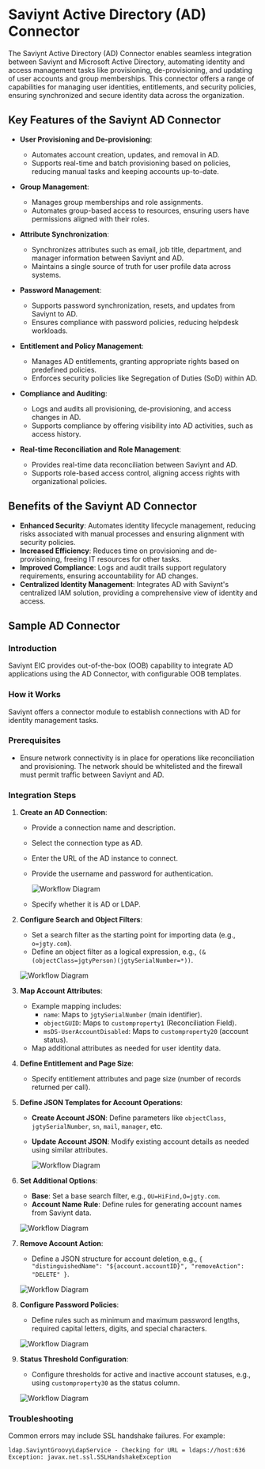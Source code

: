 # Saviynt Active Directory (AD) Connector

The Saviynt Active Directory (AD) Connector enables seamless integration between Saviynt and Microsoft Active Directory, automating identity and access management tasks like provisioning, de-provisioning, and updating of user accounts and group memberships. This connector offers a range of capabilities for managing user identities, entitlements, and security policies, ensuring synchronized and secure identity data across the organization.

## Key Features of the Saviynt AD Connector

- **User Provisioning and De-provisioning**: 
  - Automates account creation, updates, and removal in AD.
  - Supports real-time and batch provisioning based on policies, reducing manual tasks and keeping accounts up-to-date.

- **Group Management**:
  - Manages group memberships and role assignments.
  - Automates group-based access to resources, ensuring users have permissions aligned with their roles.

- **Attribute Synchronization**:
  - Synchronizes attributes such as email, job title, department, and manager information between Saviynt and AD.
  - Maintains a single source of truth for user profile data across systems.

- **Password Management**:
  - Supports password synchronization, resets, and updates from Saviynt to AD.
  - Ensures compliance with password policies, reducing helpdesk workloads.

- **Entitlement and Policy Management**:
  - Manages AD entitlements, granting appropriate rights based on predefined policies.
  - Enforces security policies like Segregation of Duties (SoD) within AD.

- **Compliance and Auditing**:
  - Logs and audits all provisioning, de-provisioning, and access changes in AD.
  - Supports compliance by offering visibility into AD activities, such as access history.

- **Real-time Reconciliation and Role Management**:
  - Provides real-time data reconciliation between Saviynt and AD.
  - Supports role-based access control, aligning access rights with organizational policies.

## Benefits of the Saviynt AD Connector

- **Enhanced Security**: Automates identity lifecycle management, reducing risks associated with manual processes and ensuring alignment with security policies.
- **Increased Efficiency**: Reduces time on provisioning and de-provisioning, freeing IT resources for other tasks.
- **Improved Compliance**: Logs and audit trails support regulatory requirements, ensuring accountability for AD changes.
- **Centralized Identity Management**: Integrates AD with Saviynt's centralized IAM solution, providing a comprehensive view of identity and access.

## Sample AD Connector

### Introduction

Saviynt EIC provides out-of-the-box (OOB) capability to integrate AD applications using the AD Connector, with configurable OOB templates.

### How it Works

Saviynt offers a connector module to establish connections with AD for identity management tasks.

### Prerequisites

- Ensure network connectivity is in place for operations like reconciliation and provisioning. The network should be whitelisted and the firewall must permit traffic between Saviynt and AD.

### Integration Steps

1. **Create an AD Connection**:
   - Provide a connection name and description.
   - Select the connection type as AD.
   - Enter the URL of the AD instance to connect.
   - Provide the username and password for authentication.
	 
      ![Workflow Diagram](./images/visual.png)
   

   - Specify whether it is AD or LDAP.
   
2. **Configure Search and Object Filters**:
   - Set a search filter as the starting point for importing data (e.g., `o=jgty.com`).
   - Define an object filter as a logical expression, e.g., `(&(objectClass=jgtyPerson)(jgtySerialNumber=*))`.

   ![Workflow Diagram](./images/visual1.png)

3. **Map Account Attributes**:
   - Example mapping includes:
     - `name`: Maps to `jgtySerialNumber` (main identifier).
     - `objectGUID`: Maps to `customproperty1` (Reconciliation Field).
     - `msDS-UserAccountDisabled`: Maps to `customproperty20` (account status).
   - Map additional attributes as needed for user identity data.

4. **Define Entitlement and Page Size**:
   - Specify entitlement attributes and page size (number of records returned per call).


5. **Define JSON Templates for Account Operations**:
   - **Create Account JSON**: Define parameters like `objectClass`, `jgtySerialNumber`, `sn`, `mail`, `manager`, etc.
   - **Update Account JSON**: Modify existing account details as needed using similar attributes.
   
     ![Workflow Diagram](./images/visual2.png) 

6. **Set Additional Options**:
   - **Base**: Set a base search filter, e.g., `OU=HiFind,O=jgty.com`.
   - **Account Name Rule**: Define rules for generating account names from Saviynt data.
   
    ![Workflow Diagram](./images/visual3.png)


7. **Remove Account Action**:
   - Define a JSON structure for account deletion, e.g., `{ "distinguishedName": "${account.accountID}", "removeAction": "DELETE" }`.

	![Workflow Diagram](./images/visual4.png)

8. **Configure Password Policies**:
   - Define rules such as minimum and maximum password lengths, required capital letters, digits, and special characters.
	
	![Workflow Diagram](./images/visual4.png)
	
9. **Status Threshold Configuration**:
   - Configure thresholds for active and inactive account statuses, e.g., using `customproperty30` as the status column.
   
	![Workflow Diagram](./images/visual5.png)

### Troubleshooting

Common errors may include SSL handshake failures. For example:

```text
ldap.SaviyntGroovyLdapService - Checking for URL = ldaps://host:636
Exception: javax.net.ssl.SSLHandshakeException
